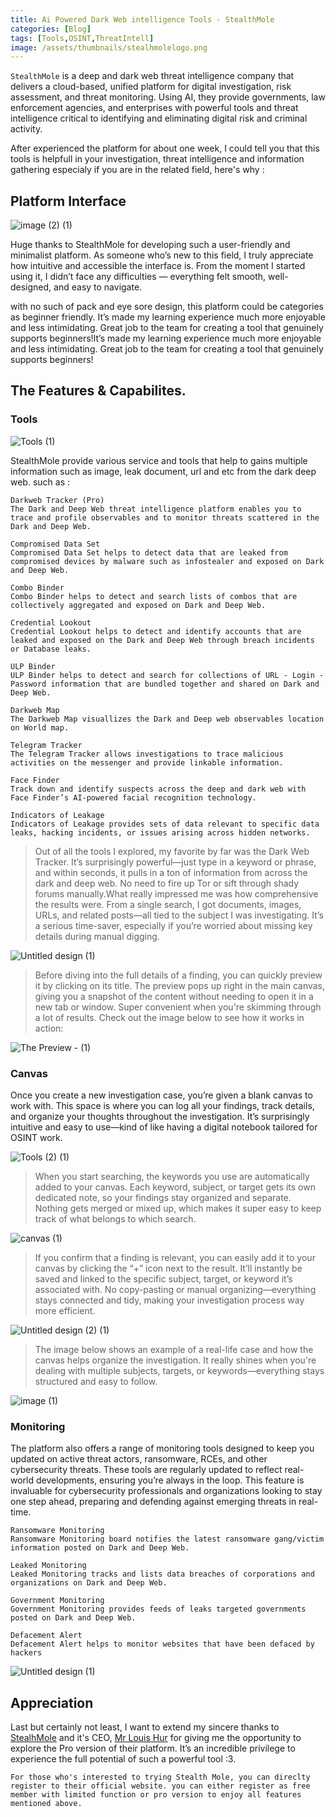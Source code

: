 ```yaml
---
title: Ai Powered Dark Web intelligence Tools - StealthMole
categories: [Blog]
tags: [Tools,OSINT,ThreatIntell]
image: /assets/thumbnails/stealhmolelogo.png
---
```


`StealthMole` is a deep and dark web threat intelligence company that delivers a cloud-based, unified platform for digital investigation, risk assessment, and threat monitoring. Using AI, they provide governments, law enforcement agencies, and enterprises with powerful tools and threat intelligence critical to identifying and eliminating digital risk and criminal activity.

After experienced the platform for about one week, I could tell you that this tools is helpfull in your investigation, threat intelligence and information gathering especialy if you are in the related field, here's why : 

## Platform Interface 

![image (2) (1)](https://github.com/user-attachments/assets/62c8dadc-d110-430f-b8d1-a4d353dd068a)

Huge thanks to StealthMole for developing such a user-friendly and minimalist platform. As someone who’s new to this field, I truly appreciate how intuitive and accessible the interface is. From the moment I started using it, I didn’t face any difficulties — everything felt smooth, well-designed, and easy to navigate. 

with no such of pack and eye sore design, this platform could be categories as beginner friendly. It’s made my learning experience much more enjoyable and less intimidating. Great job to the team for creating a tool that genuinely supports beginners!It’s made my learning experience much more enjoyable and less intimidating. Great job to the team for creating a tool that genuinely supports beginners!

## The Features & Capabilites. 

### Tools 

![Tools (1)](https://github.com/user-attachments/assets/eb32d698-f34b-4fbe-8bbd-cd95018846ae)

StealthMole provide various service and tools that help to gains multiple information such as image, leak document, url and etc from the dark deep web. such as : 

```
Darkweb Tracker (Pro)
The Dark and Deep Web threat intelligence platform enables you to trace and profile observables and to monitor threats scattered in the Dark and Deep Web.

Compromised Data Set
Compromised Data Set helps to detect data that are leaked from compromised devices by malware such as infostealer and exposed on Dark and Deep Web.

Combo Binder
Combo Binder helps to detect and search lists of combos that are collectively aggregated and exposed on Dark and Deep Web.

Credential Lookout
Credential Lookout helps to detect and identify accounts that are leaked and exposed on the Dark and Deep Web through breach incidents or Database leaks.

ULP Binder
ULP Binder helps to detect and search for collections of URL - Login - Password information that are bundled together and shared on Dark and Deep Web.

Darkweb Map
The Darkweb Map visuallizes the Dark and Deep web observables location on World map.

Telegram Tracker
The Telegram Tracker allows investigations to trace malicious activities on the messenger and provide linkable information.

Face Finder
Track down and identify suspects across the deep and dark web with Face Finder’s AI-powered facial recognition technology.

Indicators of Leakage
Indicators of Leakage provides sets of data relevant to specific data leaks, hacking incidents, or issues arising across hidden networks.
```

> Out of all the tools I explored, my favorite by far was the Dark Web Tracker. It’s surprisingly powerful—just type in a keyword or phrase, and within seconds, it pulls in a ton of information from across the dark and deep web. No need to fire up Tor or sift through shady forums manually.What really impressed me was how comprehensive the results were. From a single search, I got documents, images, URLs, and related posts—all tied to the subject I was investigating. It’s a serious time-saver, especially if you’re worried about missing key details during manual digging.

![Untitled design (1)](https://github.com/user-attachments/assets/8daf7a80-1413-47b6-8e78-7b279d55a10d)

> Before diving into the full details of a finding, you can quickly preview it by clicking on its title. The preview pops up right in the main canvas, giving you a snapshot of the content without needing to open it in a new tab or window. Super convenient when you're skimming through a lot of results.
Check out the image below to see how it works in action:

![The Preview - (1)](https://github.com/user-attachments/assets/637c273a-518d-46c4-9ce5-85095c188dc8)

### Canvas 

Once you create a new investigation case, you’re given a blank canvas to work with. This space is where you can log all your findings, track details, and organize your thoughts throughout the investigation. It’s surprisingly intuitive and easy to use—kind of like having a digital notebook tailored for OSINT work.

![Tools (2) (1)](https://github.com/user-attachments/assets/24b333dc-3e9e-443c-82b3-847cfb34dce1)

> When you start searching, the keywords you use are automatically added to your canvas. Each keyword, subject, or target gets its own dedicated note, so your findings stay organized and separate. Nothing gets merged or mixed up, which makes it super easy to keep track of what belongs to which search.

![canvas (1)](https://github.com/user-attachments/assets/223b0035-9435-4454-8c53-48ad2f117415)

> If you confirm that a finding is relevant, you can easily add it to your canvas by clicking the “+” icon next to the result. It’ll instantly be saved and linked to the specific subject, target, or keyword it’s associated with. No copy-pasting or manual organizing—everything stays connected and tidy, making your investigation process way more efficient.

![Untitled design (2) (1)](https://github.com/user-attachments/assets/0a3155ce-fa84-4b35-9795-ac86b6b0b84e)

> The image below shows an example of a real-life case and how the canvas helps organize the investigation. It really shines when you're dealing with multiple subjects, targets, or keywords—everything stays structured and easy to follow.

![image (1)](https://github.com/user-attachments/assets/05e8106e-bc24-4416-8a1d-8ede6724fd32)

### Monitoring 

The platform also offers a range of monitoring tools designed to keep you updated on active threat actors, ransomware, RCEs, and other cybersecurity threats. These tools are regularly updated to reflect real-world developments, ensuring you’re always in the loop. This feature is invaluable for cybersecurity professionals and organizations looking to stay one step ahead, preparing and defending against emerging threats in real-time.

```
Ransomware Monitoring
Ransomware Monitoring board notifies the latest ransomware gang/victim information posted on Dark and Deep Web.

Leaked Monitoring
Leaked Monitoring tracks and lists data breaches of corporations and organizations on Dark and Deep Web.

Government Monitoring
Government Monitoring provides feeds of leaks targeted governments posted on Dark and Deep Web.

Defacement Alert
Defacement Alert helps to monitor websites that have been defaced by hackers
```

![Untitled design (1)](https://github.com/user-attachments/assets/0a0e50d0-685e-45f8-b705-4b440153646e)

## Appreciation 

Last but certainly not least, I want to extend my sincere thanks to [StealhMole](https://www.stealthmole.com/) and it's CEO, [Mr Louis Hur](https://www.linkedin.com/in/louis-hur-87313019/) for giving me the opportunity to explore the Pro version of their platform. It’s an incredible privilege to experience the full potential of such a powerful tool :3. 
```
For those who's interested to trying Stealth Mole, you can direclty register to their official website. you can either register as free member with limited function or pro version to enjoy all features mentioned above. 
```
